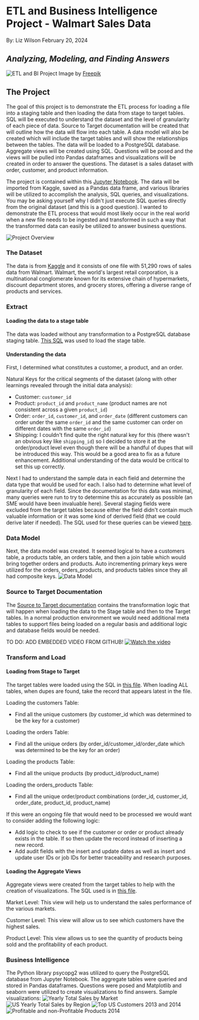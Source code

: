 # ETL and Business Intelligence Project - Walmart Sales Data

By: Liz Wilson
February 20, 2024

## *Analyzing, Modeling, and Finding Answers*
![ETL and BI Project](assets/sql.jpg "ETL and BI Project")
Image by <a href="https://www.freepik.com/free-vector/hand-drawn-flat-design-sql-illustration_21901977.htm#query=sql&position=2&from_view=search&track=sph&uuid=b4892228-dd0b-4589-932d-33d3a7663bc1">Freepik</a>

## The Project
The goal of this project is to demonstrate the ETL process for loading a file into a staging table and then loading the data from stage to target tables.  SQL will be executed to understand the dataset and the level of granularity of each piece of data. Source to Target documentation will be created that will outline how the data will flow into each table.  A data model will also be created which will include the target tables and will show the relationships between the tables.  The data will be loaded to a PostgreSQL database.  Aggregate views will be created using SQL.  Questions will be posed and the views will be pulled into Pandas dataframes and visualizations will be created in order to answer the questions.  The dataset is a sales dataset with order, customer, and product information.    

The project is contained within this [Jupyter Notebook](walmart_analysis.ipynb).  The data will be imported from Kaggle, saved as a Pandas data frame, and various libraries will be utilized to accomplish the analysis, SQL queries, and visualizations. You may be asking yourself why I didn't just execute SQL queries directly from the original dataset (and this is a good question).  I wanted to demonstrate the ETL process that would most likely occur in the real world when a new file needs to be ingested and transformed in such a way that the transformed data can easily be utilized to answer business questions.

![Project Overview](assets/project_overview.jpg "Project Overview")

### The Dataset
The data is from [Kaggle](https://www.kaggle.com/datasets/anandaramg/global-superstore) and it consists of one file with 51,290 rows of sales data from Walmart.  Walmart, the world's largest retail corporation, is a multinational conglomerate known for its extensive chain of hypermarkets, discount department stores, and grocery stores, offering a diverse range of products and services.

### Extract
#### Loading the data to a stage table 
The data was loaded without any transformation to a PostgreSQL database staging table.  [This SQL](load_staging_table.sql) was used to load the stage table.  

#### Understanding the data
First, I determined what constitutes a customer, a product, and an order.  

Natural Keys for the critical segments of the dataset (along with other learnings revealed through the initial data analysis):
* Customer: `customer_id`
* Product: `product_id` and `product_name` (product names are not consistent across a given `product_id`)
* Order: `order_id`, `customer_id`, and `order_date` (different customers can order under the same `order_id` and the same customer can order on different dates with the same `order_id`)
* Shipping: I couldn't find quite the right natural key for this (there wasn't an obvious key like `shipping_id`) so I decided to store it at the order/product level even though there will be a handful of dupes that will be introduced this way.  This would be a good area to fix as a future enhancement.  Additional understanding of the data would be critical to set this up correctly.

Next I had to understand the sample data in each field and determine the data type that would be used for each. I also had to determine what level of granularity of each field. Since the documentation for this data was minimal, many queries were run to try to determine this as accurately as possible (an SME would have been invaluable here).  Several staging fields were excluded from the target tables because either the field didn't contain much valuable information or it was some kind of derived field (that we could derive later if needed).  The SQL used for these queries can be viewed [here](data_analysis.sql).

### Data Model
Next, the data model was created.  It seemed logical to have a customers table, a products table, an orders table, and then a join table which would bring together orders and products. Auto incrementing primary keys were utilized for the orders, orders_products, and products tables since they all had composite keys.
![Data Model](assets/data_model.jpeg "Data Model")

### Source to Target Documentation
The [Source to Target documentation](assets/stt.pdf) contains the transformation logic that will happen when loading the data to the Stage table and then to the Target tables.  In a normal production environment we would need additional meta tables to support files being loaded on a regular basis and additional logic and database fields would be needed.

TO DO: ADD EMBEDDED VIDEO FROM GITHUB!
[![Watch the video](assets/stt_screenshot.jpg)](assets/stt_video.mp4)

### Transform and Load
#### Loading from Stage to Target
The target tables were loaded using the SQL in [this file](load_db.sql).  When loading ALL tables, when dupes are found, take the record that appears latest in the file.  

Loading the customers Table:
* Find all the unique customers (by customer_id which was determined to be the key for a customer)

Loading the orders Table:
* Find all the unique orders (by order_id/customer_id/order_date which was determined to be the key for an order)

Loading the products Table:
* Find all the unique products (by product_id/product_name)

Loading the orders_products Table:
* Find all the unique order/product combinations (order_id, customer_id, order_date, product_id, product_name)

If this were an ongoing file that would need to be processed we would want to consider adding the following logic:
* Add logic to check to see if the customer or order or product already exists in the table.  If so then update the record instead of inserting a new record.  
* Add audit fields with the insert and update dates as well as insert and update user IDs or job IDs for better traceability and research purposes.

#### Loading the Aggregate Views
Aggregate views were created from the target tables to help with the creation of visualizations.  The SQL used is in [this file](agg_views.sql).

Market Level:
This view will help us to understand the sales performance of the various markets.

Customer Level:
This view will allow us to see which customers have the highest sales.

Product Level:
This view allows us to see the quantity of products being sold and the profitability of each product.

### Business Intelligence
The Python library psycopg2 was utilized to query the PostgreSQL database from Jupyter Notebook.  The aggregate tables were queried and stored in Pandas dataframes. Questions were posed and Matplotlib and seaborn were utilized to create visualizations to find answers.  Sample visualizations:
![Yearly Total Sales by Market](assets/yearly_sales_by_market.png)
![US Yearly Total Sales by Region](assets/us_yearly_sales_by_region.png)
![Top US Customers 2013 and 2014](assets/top_customers_2013_2014.jpg)
![Profitable and non-Profitable Products 2014](assets/profitable_products_2014.jpg)
